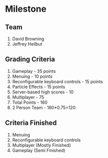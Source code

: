 # Milestone

## Team

1. David Browning
2. Jeffrey Heilbut

## Grading Criteria

1. Gameplay - 35 points
2. Menuing - 10 points
3. Reconfigurable keyboard controls - 15 points
4. Particle Effects - 15 points
5. Server-based high scores - 10
6. Multiplayer - 75
7. Total Points - 160
8. 2 Person Team - 160*0.75=120

## Criteria Finished

1. Menuing
2. Reconfigurable keyboard controls
3. Multiplayer (Mostly Finished)
4. Gameplay (Semi Finished)
